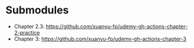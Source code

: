 # Submodules
- Chapter 2.3: https://github.com/xuanyu-fp/udemy-gh-actions-chapter-2-practice
- Chapter 3: https://github.com/xuanyu-fp/udemy-gh-actions-chapter-3
